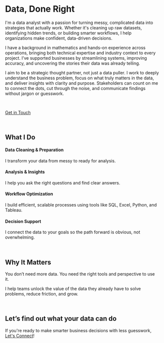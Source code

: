 # Data, Done Right

I'm a data analyst with a passion for turning messy, complicated data into strategies that actually work. Whether it's cleaning up raw datasets, identifying hidden trends, or building smarter workflows, I help organizations make confident, data-driven decisions.

I have a background in mathematics and hands-on experience across operations, bringing both technical expertise and industry context to every project. I’ve supported businesses by streamlining systems, improving accuracy, and uncovering the stories their data was already telling.

I aim to be a strategic thought partner, not just a data puller. I work to deeply understand the business problem, focus on what truly matters in the data, and deliver insights with clarity and purpose. Stakeholders can count on me to connect the dots, cut through the noise, and communicate findings without jargon or guesswork.

<br>

[Get in Touch](contact.md)

<br>

## What I Do

#### Data Cleaning & Preparation
I transform your data from messy to ready for analysis.

#### Analysis & Insights
I help you ask the right questions and find clear answers.

#### Workflow Optimization
I build efficient, scalable processes using tools like SQL, Excel, Python, and Tableau.

#### Decision Support
I connect the data to your goals so the path forward is obvious, not overwhelming.

<br>

## Why It Matters

You don’t need more data. You need the right tools and perspective to use it.

I help teams unlock the value of the data they already have to solve problems, reduce friction, and grow.

<br>

## Let’s find out what your data can do
If you're ready to make smarter business decisions with less guesswork, [Let's Connect](contact.md)!


